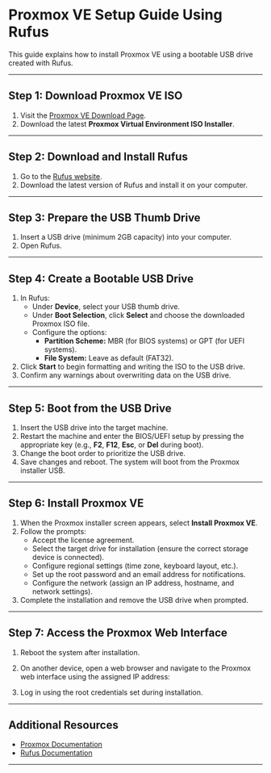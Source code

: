 # Proxmox VE Setup Guide Using Rufus

This guide explains how to install Proxmox VE using a bootable USB drive created with Rufus.

---

## **Step 1: Download Proxmox VE ISO**
1. Visit the [Proxmox VE Download Page](https://www.proxmox.com/en/downloads).
2. Download the latest **Proxmox Virtual Environment ISO Installer**.

---

## **Step 2: Download and Install Rufus**
1. Go to the [Rufus website](https://rufus.ie/).
2. Download the latest version of Rufus and install it on your computer.

---

## **Step 3: Prepare the USB Thumb Drive**
1. Insert a USB drive (minimum 2GB capacity) into your computer.
2. Open Rufus.

---

## **Step 4: Create a Bootable USB Drive**
1. In Rufus:
   - Under **Device**, select your USB thumb drive.
   - Under **Boot Selection**, click **Select** and choose the downloaded Proxmox ISO file.
   - Configure the options:
     - **Partition Scheme:** MBR (for BIOS systems) or GPT (for UEFI systems).
     - **File System:** Leave as default (FAT32).
2. Click **Start** to begin formatting and writing the ISO to the USB drive.
3. Confirm any warnings about overwriting data on the USB drive.

---

## **Step 5: Boot from the USB Drive**
1. Insert the USB drive into the target machine.
2. Restart the machine and enter the BIOS/UEFI setup by pressing the appropriate key (e.g., **F2**, **F12**, **Esc**, or **Del** during boot).
3. Change the boot order to prioritize the USB drive.
4. Save changes and reboot. The system will boot from the Proxmox installer USB.

---

## **Step 6: Install Proxmox VE**
1. When the Proxmox installer screen appears, select **Install Proxmox VE**.
2. Follow the prompts:
   - Accept the license agreement.
   - Select the target drive for installation (ensure the correct storage device is connected).
   - Configure regional settings (time zone, keyboard layout, etc.).
   - Set up the root password and an email address for notifications.
   - Configure the network (assign an IP address, hostname, and network settings).
3. Complete the installation and remove the USB drive when prompted.

---

## **Step 7: Access the Proxmox Web Interface**
1. Reboot the system after installation.
2. On another device, open a web browser and navigate to the Proxmox web interface using the assigned IP address:

3. Log in using the root credentials set during installation.

---

## **Additional Resources**
- [Proxmox Documentation](https://pve.proxmox.com/wiki/Main_Page)
- [Rufus Documentation](https://rufus.ie/)

---

